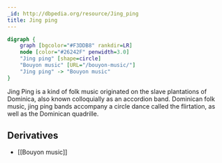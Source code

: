 ```yaml
---
_id: http://dbpedia.org/resource/Jing_ping
title: Jing ping
---
```


```dot
digraph {
	graph [bgcolor="#F3DDB8" rankdir=LR]
	node [color="#26242F" penwidth=3.0]
	"Jing ping" [shape=circle]
	"Bouyon music" [URL="/bouyon-music/"]
	"Jing ping" -> "Bouyon music"
}
```

Jing Ping is a kind of folk music originated on the slave plantations of Dominica, also known colloquially as an accordion band. Dominican folk music, jing ping bands accompany a circle dance called the flirtation, as well as the Dominican quadrille.

## Derivatives
- [[Bouyon music]]
